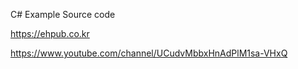 C# Example Source code

https://ehpub.co.kr

https://www.youtube.com/channel/UCudvMbbxHnAdPlM1sa-VHxQ
